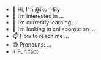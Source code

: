 - 👋 Hi, I’m @ikun-lily
- 👀 I’m interested in ...
- 🌱 I’m currently learning ...
- 💞️ I’m looking to collaborate on ...
- 📫 How to reach me ...
- 😄 Pronouns: ...
- ⚡ Fun fact: ...

<!---
ikun-lily/ikun-lily is a ✨ special ✨ repository because its `README.md` (this file) appears on your GitHub profile.
You can click the Preview link to take a look at your changes.
--->
